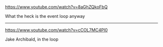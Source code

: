 https://www.youtube.com/watch?v=8aGhZQkoFbQ

What the heck is the event loop anyway

---

https://www.youtube.com/watch?v=cCOL7MC4Pl0

Jake Archibald, in the loop